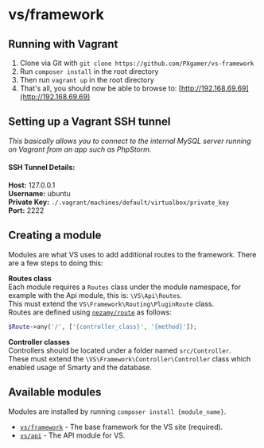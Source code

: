 # vs/framework

## Running with Vagrant
1. Clone via Git with `git clone https://github.com/PXgamer/vs-framework`
2. Run `composer install` in the root directory
3. Then run `vagrant up` in the root directory
4. That's all, you should now be able to browse to: [http://192.168.69.69](http://192.168.69.69)

## Setting up a Vagrant SSH tunnel
_This basically allows you to connect to the internal MySQL server running on Vagrant from an app such as PhpStorm._

#### SSH Tunnel Details:
**Host:** 127.0.0.1  
**Username:** ubuntu  
**Private Key:** `./.vagrant/machines/default/virtualbox/private_key`  
**Port:** 2222

## Creating a module

Modules are what VS uses to add additional routes to the framework. There are a few steps to doing this:

**Routes class**  
Each module requires a `Routes` class under the module namespace, for example with the Api module, this is: `\VS\Api\Routes`.  
This must extend the `VS\Framework\Routing\PluginRoute` class.  
Routes are defined using [`nezamy/route`][nezamy/route] as follows:  

```php
$Route->any('/', ['{controller_class}', '{method}']);
```

**Controller classes**  
Controllers should be located under a folder named `src/Controller`.  
These must extend the `\VS\Framework\Controller\Controller` class which enabled usage of Smarty and the database.

## Available modules

Modules are installed by running `composer install {module_name}`.

- [`vs/framework`][module/framework] - The base framework for the VS site (required).
- [`vs/api`][module/api] - The API module for VS.

[module/framework]: https://github.com/PXgamer/vs-framework
[module/api]: https://github.com/PXgamer/vs-api
[nezamy/route]: https://packagist.org/packages/nezamy/route
